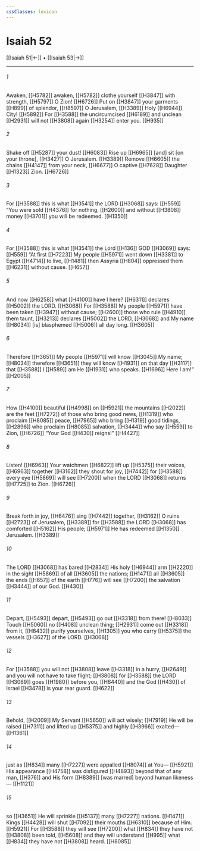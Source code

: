 ```yaml
---
cssClasses: lexicon
---
```


# Isaiah 52

[[Isaiah 51|←]] • [[Isaiah 53|→]]

---

###### 1
Awaken, [[H5782]] awaken, [[H5782]] clothe yourself [[H3847]] with strength, [[H5797]] O Zion! [[H6726]] Put on [[H3847]] your garments [[H899]] of splendor, [[H8597]] O Jerusalem, [[H3389]] Holy [[H6944]] City! [[H5892]] For [[H3588]] the uncircumcised [[H6189]] and unclean [[H2931]] will not [[H3808]] again [[H3254]] enter you. [[H935]]

###### 2
Shake off [[H5287]] your dust! [[H6083]] Rise up [[H6965]] [and] sit [on your throne], [[H3427]] O Jerusalem. [[H3389]] Remove [[H6605]] the chains [[H4147]] from your neck, [[H6677]] O captive [[H7628]] Daughter [[H1323]] Zion. [[H6726]]

###### 3
For [[H3588]] this is what [[H3541]] the LORD [[H3068]] says: [[H559]] “You were sold [[H4376]] for nothing, [[H2600]] and without [[H3808]] money [[H3701]] you will be redeemed. [[H1350]]

###### 4
For [[H3588]] this is what [[H3541]] the Lord [[H136]] GOD [[H3069]] says: [[H559]] “At first [[H7223]] My people [[H5971]] went down [[H3381]] to Egypt [[H4714]] to live, [[H1481]] then Assyria [[H804]] oppressed them [[H6231]] without cause. [[H657]]

###### 5
And now [[H6258]] what [[H4100]] have I here? [[H6311]] declares [[H5002]] the LORD. [[H3068]] For [[H3588]] My people [[H5971]] have been taken [[H3947]] without cause; [[H2600]] those who rule [[H4910]] them  taunt, [[H3213]] declares [[H5002]] the LORD, [[H3068]] and My name [[H8034]] [is] blasphemed [[H5006]] all day long. [[H3605]]

###### 6
Therefore [[H3651]] My people [[H5971]] will know [[H3045]] My name; [[H8034]] therefore [[H3651]] they will know [[H1931]] on that day [[H3117]] that [[H3588]] I [[H589]] am He [[H1931]] who speaks. [[H1696]] Here I am!” [[H2005]]

###### 7
How [[H4100]] beautiful [[H4998]] on [[H5921]] the mountains [[H2022]] are the feet [[H7272]] of those who bring good news, [[H1319]] who proclaim [[H8085]] peace, [[H7965]] who bring [[H1319]] good tidings, [[H2896]] who proclaim [[H8085]] salvation, [[H3444]] who say [[H559]] to Zion, [[H6726]] “Your God [[H430]] reigns!” [[H4427]]

###### 8
Listen! [[H6963]] Your watchmen [[H6822]] lift up [[H5375]] their voices, [[H6963]] together [[H3162]] they shout for joy, [[H7442]] for [[H3588]] every eye [[H5869]] will see [[H7200]] when the LORD [[H3068]] returns [[H7725]] to Zion. [[H6726]]

###### 9
Break forth in joy, [[H6476]] sing [[H7442]] together, [[H3162]] O ruins [[H2723]] of Jerusalem, [[H3389]] for [[H3588]] the LORD [[H3068]] has comforted [[H5162]] His people; [[H5971]] He has redeemed [[H1350]] Jerusalem. [[H3389]]

###### 10
The LORD [[H3068]] has bared [[H2834]] His holy [[H6944]] arm [[H2220]] in the sight [[H5869]] of all [[H3605]] the nations; [[H1471]] all [[H3605]] the ends [[H657]] of the earth [[H776]] will see [[H7200]] the salvation [[H3444]] of our God. [[H430]]

###### 11
Depart, [[H5493]] depart, [[H5493]] go out [[H3318]] from there! [[H8033]] Touch [[H5060]] no [[H408]] unclean thing; [[H2931]] come out [[H3318]] from it, [[H8432]] purify yourselves, [[H1305]] you who carry [[H5375]] the vessels [[H3627]] of the LORD. [[H3068]]

###### 12
For [[H3588]] you will not [[H3808]] leave [[H3318]] in a hurry, [[H2649]] and you will not have to take flight; [[H3808]] for [[H3588]] the LORD [[H3069]] goes [[H1980]] before you, [[H6440]] and the God [[H430]] of Israel [[H3478]] is your rear guard. [[H622]]

###### 13
Behold, [[H2009]] My Servant [[H5650]] will act wisely; [[H7919]] He will be raised [[H7311]] and lifted up [[H5375]] and highly [[H3966]] exalted— [[H1361]]

###### 14
just as [[H834]] many [[H7227]] were appalled [[H8074]] at You— [[H5921]] His appearance [[H4758]] was disfigured [[H4893]] beyond that of any man, [[H376]] and His form [[H8389]] [was marred] beyond human likeness— [[H1121]]

###### 15
so [[H3651]] He will sprinkle [[H5137]] many [[H7227]] nations. [[H1471]] Kings [[H4428]] will shut [[H7092]] their mouths [[H6310]] because of Him. [[H5921]] For [[H3588]] they will see [[H7200]] what [[H834]] they have not [[H3808]] been told, [[H5608]] and they will understand [[H995]] what [[H834]] they have not [[H3808]] heard. [[H8085]]

